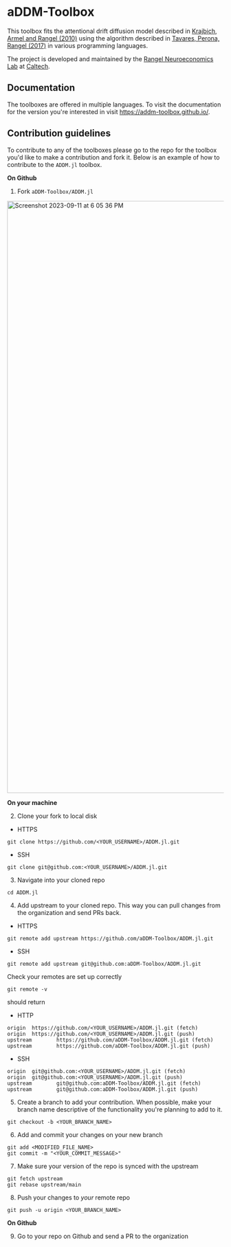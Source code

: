 # aDDM-Toolbox

This toolbox fits the attentional drift diffusion model described in [Krajbich, Armel and Rangel (2010)](https://www.nature.com/articles/nn.2635) using the algorithm described in [Tavares, Perona, Rangel (2017)](https://www.frontiersin.org/articles/10.3389/fnins.2017.00468/full) in various programming languages. 

The project is developed and maintained by the [Rangel Neuroeconomics Lab](https://www.rnl.caltech.edu/index.html) at [Caltech](https://www.caltech.edu/).

## Documentation

The toolboxes are offered in multiple languages. To visit the documentation for the version you're interested in visit https://addm-toolbox.github.io/.

## Contribution guidelines

To contribute to any of the toolboxes please go to the repo for the toolbox you'd like to make a contribution and fork it. Below is an example of how to contribute to the `ADDM.jl` toolbox.

**On Github**

1. Fork `aDDM-Toolbox/ADDM.jl`

<img width="1378" alt="Screenshot 2023-09-11 at 6 05 36 PM" src="https://github.com/aDDM-Toolbox/.github/assets/8344019/66292bf5-3910-4451-9b0a-73b0964e4e8b">

**On your machine**

2. Clone your fork to local disk

- HTTPS
```
git clone https://github.com/<YOUR_USERNAME>/ADDM.jl.git
```

- SSH  
```
git clone git@github.com:<YOUR_USERNAME>/ADDM.jl.git
```

3. Navigate into your cloned repo

```
cd ADDM.jl
```

4. Add upstream to your cloned repo. This way you can pull changes from the organization and send PRs back.

- HTTPS
```
git remote add upstream https://github.com/aDDM-Toolbox/ADDM.jl.git
```

- SSH
```
git remote add upstream git@github.com:aDDM-Toolbox/ADDM.jl.git
```

Check your remotes are set up correctly

```
git remote -v
```

should return

- HTTP
```
origin  https://github.com/<YOUR_USERNAME>/ADDM.jl.git (fetch)
origin  https://github.com/<YOUR_USERNAME>/ADDM.jl.git (push)
upstream        https://github.com/aDDM-Toolbox/ADDM.jl.git (fetch)
upstream        https://github.com/aDDM-Toolbox/ADDM.jl.git (push)
```

- SSH
```
origin  git@github.com:<YOUR_USERNAME>/ADDM.jl.git (fetch)
origin  git@github.com:<YOUR_USERNAME>/ADDM.jl.git (push)
upstream        git@github.com:aDDM-Toolbox/ADDM.jl.git (fetch)
upstream        git@github.com:aDDM-Toolbox/ADDM.jl.git (push)
```


5. Create a branch to add your contribution. When possible, make your branch name descriptive of the functionality you're planning to add to it.

```  
git checkout -b <YOUR_BRANCH_NAME>
```

6. Add and commit your changes on your new branch

```
git add <MODIFIED_FILE_NAME>
git commit -m "<YOUR_COMMIT_MESSAGE>"
```

7. Make sure your version of the repo is synced with the upstream

```
git fetch upstream
git rebase upstream/main
```

8. Push your changes to *your* remote repo

```
git push -u origin <YOUR_BRANCH_NAME>
```

**On Github**

9. Go to your repo on Github and send a PR to the organization
